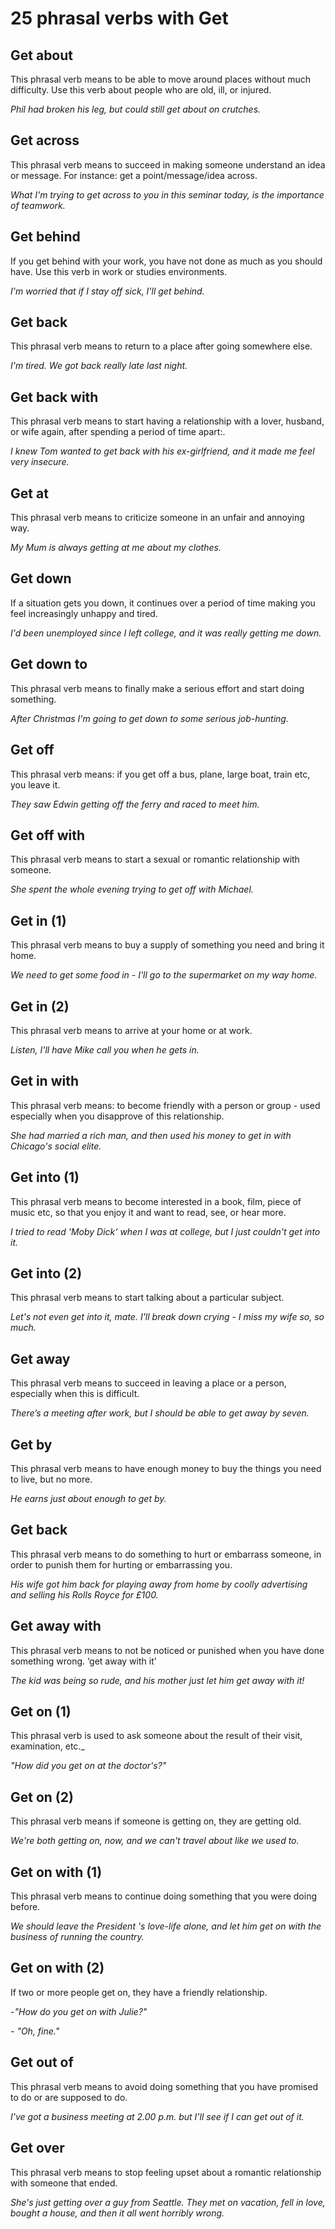 # 25 phrasal verbs with Get

## Get about
This phrasal verb means to be able to move around places without much difficulty. Use this verb about people who are old, ill, or injured.

_Phil had broken his leg, but could still get about on crutches._

## Get across
This phrasal verb means to succeed in making someone understand an idea or message. For instance: get a point/message/idea across.

_What I'm trying to get across to you in this seminar today, is the importance of teamwork._

## Get behind
If you get behind with your work, you have not done as much as you should have. Use this verb in work or studies environments.

_I'm worried that if I stay off sick, I'll get behind._

## Get back
This phrasal verb means to return to a place after going somewhere else.

_I'm tired. We got back really late last night._

## Get back with
This phrasal verb means to start having a relationship with a lover, husband, or wife again, after spending a period of time apart:.

_I knew Tom wanted to get back with his ex-girlfriend, and it made me feel very insecure._

## Get at
This phrasal verb means to criticize someone in an unfair and annoying way.

_My Mum is always getting at me about my clothes._

## Get down
If a situation gets you down, it continues over a period of time making you feel increasingly unhappy and tired.

_I'd been unemployed since I left college, and it was really getting me down._

## Get down to
This phrasal verb means to finally make a serious effort and start doing something.

_After Christmas I'm going to get down to some serious job-hunting._

## Get off
This phrasal verb means: if you get off a bus, plane, large boat, train etc, you leave it.

_They saw Edwin getting off the ferry and raced to meet him._

## Get off with
This phrasal verb means to start a sexual or romantic relationship with someone.

_She spent the whole evening trying to get off with Michael._

## Get in (1)
This phrasal verb means to buy a supply of something you need and bring it home.

_We need to get some food in - I'll go to the supermarket on my way home._

## Get in (2)
This phrasal verb means to arrive at your home or at work.

_Listen, I'll have Mike call you when he gets in._

## Get in with
This phrasal verb means: to become friendly with a person or group - used especially when you disapprove of this relationship.

_She had married a rich man, and then used his money to get in with Chicago's social elite._

## Get into (1)
This phrasal verb means to become interested in a book, film, piece of music etc, so that you enjoy it and want to read, see, or hear more.

_I tried to read 'Moby Dick‘ when I was at college, but I just couldn't get into it._

## Get into (2)
This phrasal verb means to start talking about a particular subject.

_Let's not even get into it, mate. I'll break down crying - I miss my wife so, so much._

## Get away
This phrasal verb means to succeed in leaving a place or a person, especially when this is difficult.

_There’s a meeting after work, but I should be able to get away by seven._

## Get by
This phrasal verb means to have enough money to buy the things you need to live, but no more.

_He earns just about enough to get by._

## Get back
This phrasal verb means to do something to hurt or embarrass someone, in order to punish them for hurting or embarrassing you.

_His wife got him back for playing away from home by coolly advertising and selling his Rolls Royce for £100._

## Get away with
This phrasal verb means to not be noticed or punished when you have done something wrong. ‘get away with it’

_The kid was being so rude, and his mother just let him get away with it!_

## Get on (1)
This phrasal verb is used to ask someone about the result of their visit, examination, etc._

_"How did you get on at the doctor's?"_

## Get on (2)
This phrasal verb means if someone is getting on, they are getting old.

_We're both getting on, now, and we can't travel about like we used to._

## Get on with (1)
This phrasal verb means to continue doing something that you were doing before.

_We should leave the President 's love-life alone, and let him get on with the business of running the country._

## Get on with (2)
If two or more people get on, they have a friendly relationship.

_-"How do you get on with Julie?"_

_- "Oh, fine."_


## Get out of
This phrasal verb means to avoid doing something that you have promised to do or are supposed to do.

_I've got a business meeting at 2.00 p.m. but I'll see if I can get out of it._

## Get over

This phrasal verb means to stop feeling upset about a romantic relationship with someone that ended.

_She's just getting over a guy from Seattle. They met on vacation, fell in love, bought a house, and then it all went horribly wrong._